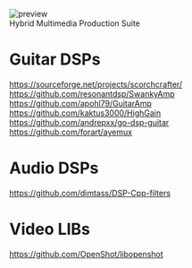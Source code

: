 ![preview](http://www.forart.it/progetti/HyMPS/logo.png)<br>
Hybrid Multimedia Production Suite

# Guitar DSPs
https://sourceforge.net/projects/scorchcrafter/<br>
https://github.com/resonantdsp/SwankyAmp<br>
https://github.com/apohl79/GuitarAmp<br>
https://github.com/kaktus3000/HighGain<br>
https://github.com/andrepxx/go-dsp-guitar<br>
https://github.com/forart/ayemux<br>
    
# Audio DSPs
https://github.com/dimtass/DSP-Cpp-filters
    
# Video LIBs
https://github.com/OpenShot/libopenshot<br>
    
